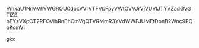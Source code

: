 VmxaU1NrMVhVWGROU0docVVrVTFVbFpyVWtOVVJrVjVUVlJTYVZadGVGTlZS
bEYzVXpCT2RFOVlhRnBhCmVqQTVRMmR3YVdWWFJUMEtDbnB2Wnc9PQoKcmVi

gkx